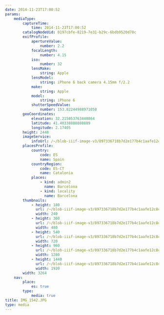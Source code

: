 ```yaml
---
date: 2014-11-23T17:00:52
params:
    mediaType:
        captureTime:
            time: 2014-11-23T17:00:52
        catalogNodeUid: 0197cbfe-8219-7e31-b29c-6bdb9520d78c
        exifProfile:
            apertureValue:
                number: 2.2
            focalLength:
                number: 4.15
            iso:
                number: 32
            lensMake:
                string: Apple
            lensModel:
                string: iPhone 6 back camera 4.15mm f/2.2
            make:
                string: Apple
            model:
                string: iPhone 6
            shutterSpeedValue:
                number: 153.82244988971058
        geoCoordinates:
            elevation: 32.215053763440864
            latitude: 41.40338888888889
            longitude: 2.17405
        height: 2448
        imageService:
            infoUrl: /~/blob-iiif-image-v3/897336718b7d2e177b4c1aafe12c8c4b46bee2cde2960f9e87a9984457d70ae8/info.json
        placesProfile:
            country:
                code: ES
                name: Spain
            countryRegion:
                code: ES-CT
                name: Catalonia
            places:
                - kind: admin2
                  name: Barcelona
                - kind: locality
                  name: Barcelona
        thumbnails:
            - height: 180
              url: /~/blob-iiif-image-v3/897336718b7d2e177b4c1aafe12c8c4b46bee2cde2960f9e87a9984457d70ae8/full/240%2C180/0/default.jpg
              width: 240
            - height: 360
              url: /~/blob-iiif-image-v3/897336718b7d2e177b4c1aafe12c8c4b46bee2cde2960f9e87a9984457d70ae8/full/480%2C360/0/default.jpg
              width: 480
            - height: 540
              url: /~/blob-iiif-image-v3/897336718b7d2e177b4c1aafe12c8c4b46bee2cde2960f9e87a9984457d70ae8/full/720%2C540/0/default.jpg
              width: 720
            - height: 960
              url: /~/blob-iiif-image-v3/897336718b7d2e177b4c1aafe12c8c4b46bee2cde2960f9e87a9984457d70ae8/full/1280%2C960/0/default.jpg
              width: 1280
            - height: 1440
              url: /~/blob-iiif-image-v3/897336718b7d2e177b4c1aafe12c8c4b46bee2cde2960f9e87a9984457d70ae8/full/1920%2C1440/0/default.jpg
              width: 1920
        width: 3264
    nav:
        place:
            es: true
        type:
            media: true
title: IMG_1542.JPG
type: media
---
```

